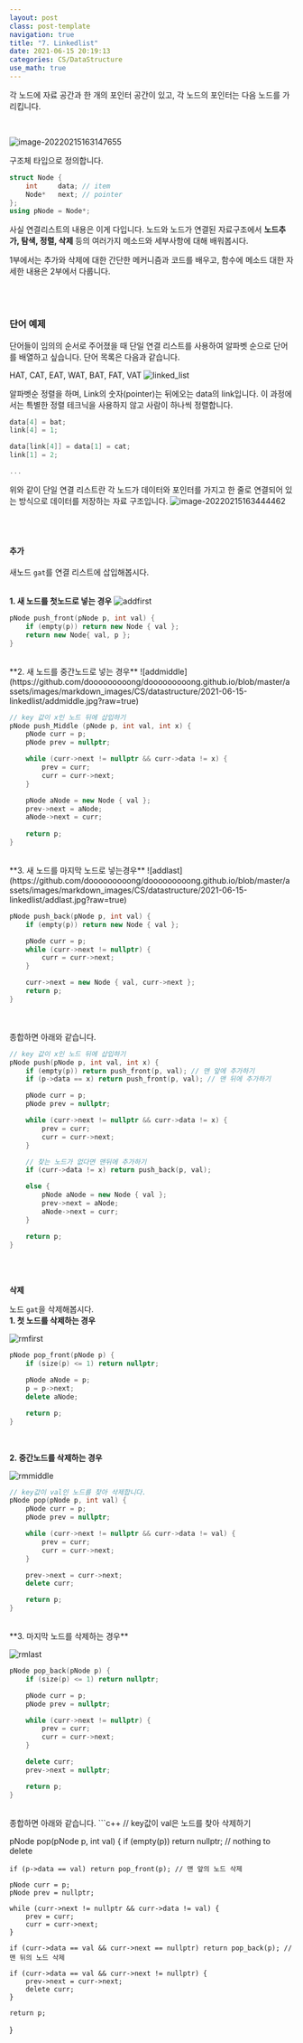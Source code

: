 ```yaml
---
layout: post
class: post-template
navigation: true
title: "7. Linkedlist"
date: 2021-06-15 20:19:13
categories: CS/DataStructure
use_math: true
---
```

각 노드에 자료 공간과 한 개의 포인터 공간이 있고, 각 노드의 포인터는 다음 노드를 가리킵니다.

<br>

![image-20220215163147655](https://github.com/dooooooooong/dooooooooong.github.io/blob/master/assets/images/markdown_images/CS/datastructure/2021-06-15-linkedlist/linkedlist.png?raw=true)


구조체 타입으로 정의합니다.
```c++
struct Node {
	int		data; // item
	Node*	next; // pointer
};
using pNode = Node*;
```
사실 연결리스트의 내용은 이게 다입니다. 
노드와 노드가 연결된 자료구조에서 **노드추가, 탐색, 정렬, 삭제** 등의 여러가지 메소드와 세부사항에 대해 배워봅시다.

1부에서는 추가와 삭제에 대한 간단한 메커니즘과 코드를 배우고, 함수에 메소드 대한 자세한 내용은 2부에서 다룹니다.


<br><br>
### **단어 예제**

단어들이 임의의 순서로 주어졌을 때 단일 연결 리스트를 사용하여 알파벳 순으로 단어를 배열하고 싶습니다.  단어 목록은 다음과 같습니다.

HAT, CAT, EAT, WAT, BAT, FAT, VAT
![linked_list](https://github.com/dooooooooong/dooooooooong.github.io/blob/master/assets/images/markdown_images/CS/datastructure/2021-06-15-linkedlist/linked_list.gif?raw=true)

알파벳순 정렬을 하며,  Link의 숫자(pointer)는 뒤에오는 data의 link입니다.
이 과정에서는 특별한 정렬 테크닉을 사용하지 않고 사람이 하나씩 정렬합니다.
```c
data[4] = bat;
link[4] = 1;

data[link[4]] = data[1] = cat;
link[1] = 2;

...
```



위와 같이 단일 연결 리스트란 각 노드가 데이터와 포인터를 가지고 한 줄로 연결되어 있는 방식으로 데이터를 저장하는 자료 구조입니다.
![image-20220215163444462](https://github.com/dooooooooong/dooooooooong.github.io/blob/master/assets/images/markdown_images/CS/datastructure/2021-06-15-linkedlist/sorted_linkedlist.png?raw=true)

<br><br>



#### **추가**
새노드 `gat`를 연결 리스트에 삽입해봅시다.

<br>**1. 새 노드를 첫노드로 넣는 경우**
![addfirst](https://github.com/dooooooooong/dooooooooong.github.io/blob/master/assets/images/markdown_images/CS/datastructure/2021-06-15-linkedlist/addfirst.jpg?raw=true)

```c++
pNode push_front(pNode p, int val) {
	if (empty(p)) return new Node { val };
	return new Node{ val, p };
}
```

<br>
**2. 새 노드를 중간노드로 넣는 경우**
![addmiddle](https://github.com/dooooooooong/dooooooooong.github.io/blob/master/assets/images/markdown_images/CS/datastructure/2021-06-15-linkedlist/addmiddle.jpg?raw=true)

```c++
// key 값이 x인 노드 뒤에 삽입하기
pNode push_Middle (pNode p, int val, int x) {
	pNode curr = p;
	pNode prev = nullptr;

	while (curr->next != nullptr && curr->data != x) {
		prev = curr;
		curr = curr->next;
	}

    pNode aNode = new Node { val };
    prev->next = aNode;
    aNode->next = curr;
	
	return p;
}
```

<br>
**3. 새 노드를 마지막 노드로 넣는경우**
![addlast](https://github.com/dooooooooong/dooooooooong.github.io/blob/master/assets/images/markdown_images/CS/datastructure/2021-06-15-linkedlist/addlast.jpg?raw=true)

```c++
pNode push_back(pNode p, int val) {
	if (empty(p)) return new Node { val };

	pNode curr = p;
	while (curr->next != nullptr) {
		curr = curr->next;
	}

	curr->next = new Node { val, curr->next };
	return p;
}
```



<br><br>
종합하면 아래와 같습니다.
```c++
// key 값이 x인 노드 뒤에 삽입하기
pNode push(pNode p, int val, int x) {
	if (empty(p)) return push_front(p, val); // 맨 앞에 추가하기
	if (p->data == x) return push_front(p, val); // 맨 뒤에 추가하기

	pNode curr = p;
	pNode prev = nullptr;

	while (curr->next != nullptr && curr->data != x) {
		prev = curr;
		curr = curr->next;
	}

	// 찾는 노드가 없다면 맨뒤에 추가하기
	if (curr->data != x) return push_back(p, val);

	else {
		pNode aNode = new Node { val };
		prev->next = aNode;
		aNode->next = curr;
	}

	return p;
}
```


<br><br>

**삭제**

노드 `gat`을 삭제해봅시다.
<br>
**1. 첫 노드를 삭제하는 경우**

![rmfirst](https://github.com/dooooooooong/dooooooooong.github.io/blob/master/assets/images/markdown_images/CS/datastructure/2021-06-15-linkedlist/rmfirst.jpg?raw=true)

```c++
pNode pop_front(pNode p) {
	if (size(p) <= 1) return nullptr;

	pNode aNode = p;
	p = p->next;
	delete aNode;

	return p;
}
```

<br>

**2. 중간노드를 삭제하는 경우**

![rmmiddle](https://github.com/dooooooooong/dooooooooong.github.io/blob/master/assets/images/markdown_images/CS/datastructure/2021-06-15-linkedlist/rmmiddle.jpg?raw=true)

```c++
// key값이 val인 노드를 찾아 삭제합니다.
pNode pop(pNode p, int val) {
	pNode curr = p;
	pNode prev = nullptr;

	while (curr->next != nullptr && curr->data != val) {
		prev = curr;
		curr = curr->next;
	}

    prev->next = curr->next;
    delete curr;

	return p;
}
```

<br>
**3. 마지막 노드를 삭제하는 경우**

![rmlast](https://github.com/dooooooooong/dooooooooong.github.io/blob/master/assets/images/markdown_images/CS/datastructure/2021-06-15-linkedlist/rmlast.jpg?raw=true)

```c++
pNode pop_back(pNode p) {
	if (size(p) <= 1) return nullptr;

	pNode curr = p;
	pNode prev = nullptr;

	while (curr->next != nullptr) {
		prev = curr;
		curr = curr->next;
	}

	delete curr;
	prev->next = nullptr;

	return p;
}
```




<br>
종합하면 아래와 같습니다.
```c++
// key값이 val은 노드를 찾아 삭제하기

pNode pop(pNode p, int val) {
	if (empty(p)) return nullptr;    // nothing to delete
	
    if (p->data == val) return pop_front(p); // 맨 앞의 노드 삭제

	pNode curr = p;
	pNode prev = nullptr;

	while (curr->next != nullptr && curr->data != val) {
		prev = curr;
		curr = curr->next;
	}

	if (curr->data == val && curr->next == nullptr) return pop_back(p); // 맨 뒤의 노드 삭제
	
    if (curr->data == val && curr->next != nullptr) {
		prev->next = curr->next;
		delete curr;
	}

	return p;
}
```

